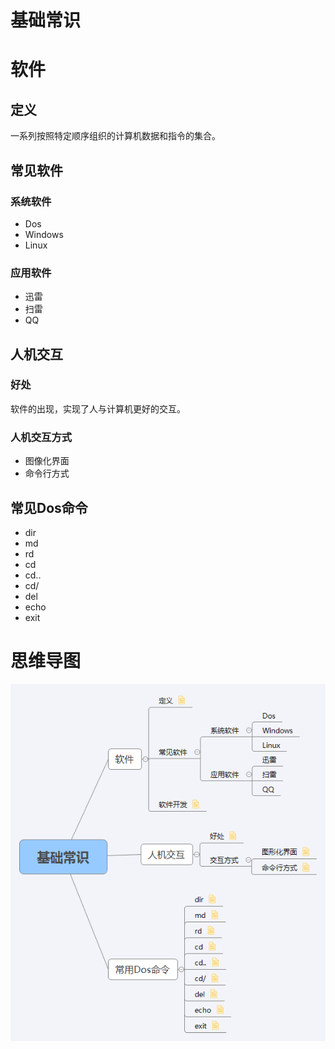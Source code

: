 # 基础常识
# 软件
## 定义
一系列按照特定顺序组织的计算机数据和指令的集合。
##  常见软件
### 系统软件
- Dos
- Windows
- Linux

### 应用软件
- 迅雷
- 扫雷
- QQ

## 人机交互
### 好处
软件的出现，实现了人与计算机更好的交互。
### 人机交互方式
- 图像化界面
- 命令行方式

## 常见Dos命令
- dir
- md
- rd
- cd 
- cd..
- cd/
- del
- echo
- exit

# 思维导图
![](../../imgs/chapter01/01基础常识.png)